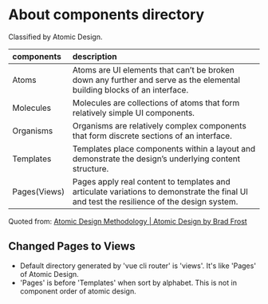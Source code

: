 # About components directory

Classified by Atomic Design.

| components    | description     |
| :------------- | :------------- |
| Atoms    |  Atoms are UI elements that can’t be broken down any further and serve as the elemental building blocks of an interface.   |
| Molecules    | Molecules are collections of atoms that form relatively simple UI components.    |
| Organisms    | Organisms are relatively complex components that form discrete sections of an interface. |
| Templates    | Templates place components within a layout and demonstrate the design’s underlying content structure.|
| Pages(Views)    | Pages apply real content to templates and articulate variations to demonstrate the final UI and test the resilience of the design system.     |

Quoted from: [Atomic Design Methodology | Atomic Design by Brad Frost](http://atomicdesign.bradfrost.com/chapter-2/)


## Changed Pages to Views

- Default directory generated by 'vue cli router' is 'views'. It's like 'Pages' of Atomic Design.
- 'Pages' is before 'Templates' when sort by alphabet. This is not in component order of atomic design.
